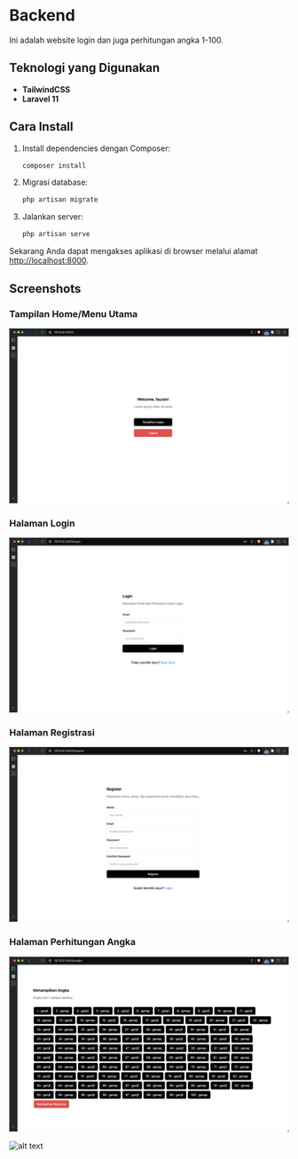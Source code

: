 # Backend

Ini adalah website login dan juga perhitungan angka 1-100.

## Teknologi yang Digunakan

- **TailwindCSS**
- **Laravel 11**

## Cara Install

1. Install dependencies dengan Composer:
    ```bash
    composer install
    ```

2. Migrasi database:
    ```bash
    php artisan migrate
    ```

3. Jalankan server:
    ```bash
    php artisan serve
    ```

Sekarang Anda dapat mengakses aplikasi di browser melalui alamat [http://localhost:8000](http://localhost:8000).

## Screenshots

### Tampilan Home/Menu Utama
![Tampilan Home](image/image.png)

### Halaman Login
![Halaman Login](image/login.png)

### Halaman Registrasi
![Halaman Registrasi](image/register.png)

### Halaman Perhitungan Angka
![Halaman Perhitungan Angka](image/angka.png)

![alt text](database.png)